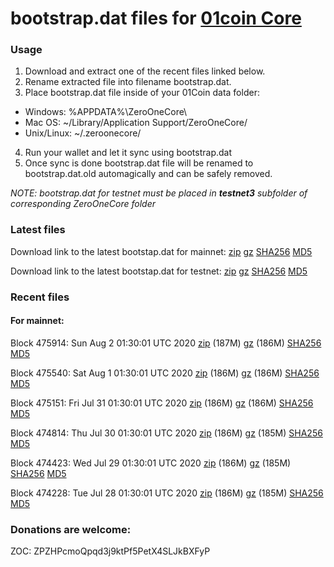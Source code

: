 # bootstrap.dat files for [01coin Core](https://01coin.io)

### Usage

1. Download and extract one of the recent files linked below.
2. Rename extracted file into filename bootstrap.dat.
3. Place bootstrap.dat file inside of your 01Coin data folder:
 - Windows: %APPDATA%\ZeroOneCore\
 - Mac OS: ~/Library/Application Support/ZeroOneCore/
 - Unix/Linux: ~/.zeroonecore/
4. Run your wallet and let it sync using bootstrap.dat
5. Once sync is done bootstrap.dat file will be renamed to bootstrap.dat.old automagically and can be safely removed.

_NOTE: bootstrap.dat for testnet must be placed in **testnet3** subfolder of corresponding ZeroOneCore folder_

### Latest files
Download link to the latest bootstap.dat for mainnet: [zip](https://files.01coin.io/mainnet/bootstrap.dat.zip) [gz](https://files.01coin.io/mainnet/bootstrap.dat.tar.gz) [SHA256](https://files.01coin.io/mainnet/sha256.txt) [MD5](https://files.01coin.io/mainnet/md5.txt)

Download link to the latest bootstap.dat for testnet: [zip](https://files.01coin.io/testnet/bootstrap.dat.zip) [gz](https://files.01coin.io/testnet/bootstrap.dat.tar.gz) [SHA256](https://files.01coin.io/testnet/sha256.txt) [MD5](https://files.01coin.io/testnet/md5.txt)

### Recent files

#### For mainnet:

Block 475914: Sun Aug  2 01:30:01 UTC 2020 [zip](https://files.01coin.io/mainnet/2020-08-02/bootstrap.dat.zip) (187M) [gz](https://files.01coin.io/mainnet/2020-08-02/bootstrap.dat.tar.gz) (186M) [SHA256](https://files.01coin.io/mainnet/2020-08-02/sha256.txt) [MD5](https://files.01coin.io/mainnet/2020-08-02/md5.txt)

Block 475540: Sat Aug  1 01:30:01 UTC 2020 [zip](https://files.01coin.io/mainnet/2020-08-01/bootstrap.dat.zip) (186M) [gz](https://files.01coin.io/mainnet/2020-08-01/bootstrap.dat.tar.gz) (186M) [SHA256](https://files.01coin.io/mainnet/2020-08-01/sha256.txt) [MD5](https://files.01coin.io/mainnet/2020-08-01/md5.txt)

Block 475151: Fri Jul 31 01:30:01 UTC 2020 [zip](https://files.01coin.io/mainnet/2020-07-31/bootstrap.dat.zip) (186M) [gz](https://files.01coin.io/mainnet/2020-07-31/bootstrap.dat.tar.gz) (186M) [SHA256](https://files.01coin.io/mainnet/2020-07-31/sha256.txt) [MD5](https://files.01coin.io/mainnet/2020-07-31/md5.txt)

Block 474814: Thu Jul 30 01:30:01 UTC 2020 [zip](https://files.01coin.io/mainnet/2020-07-30/bootstrap.dat.zip) (186M) [gz](https://files.01coin.io/mainnet/2020-07-30/bootstrap.dat.tar.gz) (185M) [SHA256](https://files.01coin.io/mainnet/2020-07-30/sha256.txt) [MD5](https://files.01coin.io/mainnet/2020-07-30/md5.txt)

Block 474423: Wed Jul 29 01:30:01 UTC 2020 [zip](https://files.01coin.io/mainnet/2020-07-29/bootstrap.dat.zip) (186M) [gz](https://files.01coin.io/mainnet/2020-07-29/bootstrap.dat.tar.gz) (185M) [SHA256](https://files.01coin.io/mainnet/2020-07-29/sha256.txt) [MD5](https://files.01coin.io/mainnet/2020-07-29/md5.txt)

Block 474228: Tue Jul 28 01:30:01 UTC 2020 [zip](https://files.01coin.io/mainnet/2020-07-28/bootstrap.dat.zip) (186M) [gz](https://files.01coin.io/mainnet/2020-07-28/bootstrap.dat.tar.gz) (185M) [SHA256](https://files.01coin.io/mainnet/2020-07-28/sha256.txt) [MD5](https://files.01coin.io/mainnet/2020-07-28/md5.txt)


### Donations are welcome:

ZOC: ZPZHPcmoQpqd3j9ktPf5PetX4SLJkBXFyP
